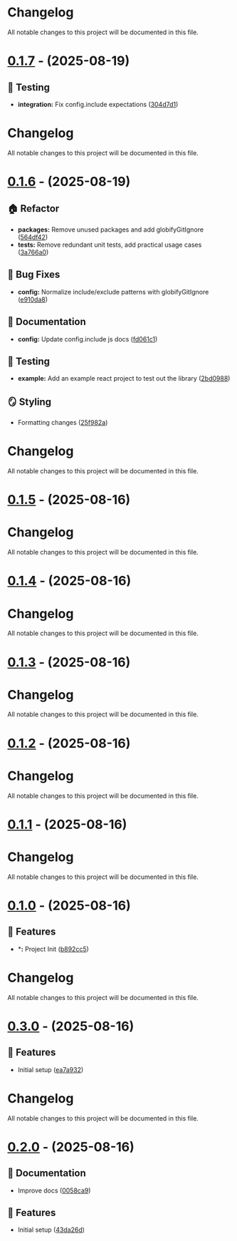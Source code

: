 # Changelog

All notable changes to this project will be documented in this file.

# [0.1.7](https://github.com/frstycodes/typesafe-query-keys/compare/v0.1.6...v0.1.7) - (2025-08-19)

## 🧪 Testing

- **integration:** Fix config.include expectations ([304d7d1](https://github.com/frstycodes/typesafe-query-keys/commit/304d7d1f045028938f08d2b8102fd08be17e3b90))

# Changelog

All notable changes to this project will be documented in this file.

# [0.1.6](https://github.com/frstycodes/typesafe-query-keys/compare/v0.1.5...v0.1.6) - (2025-08-19)

## 🏠 Refactor

- **packages:** Remove unused packages and add globifyGitIgnore ([564df42](https://github.com/frstycodes/typesafe-query-keys/commit/564df429f77614262b17dc8ebb154c8cf85a579b))
- **tests:** Remove redundant unit tests, add practical usage cases ([3a766a0](https://github.com/frstycodes/typesafe-query-keys/commit/3a766a0f704b14ba3e7734889d0a97eece51a856))

## 🐛 Bug Fixes

- **config:** Normalize include/exclude patterns with globifyGitIgnore ([e910da8](https://github.com/frstycodes/typesafe-query-keys/commit/e910da866f3d77a7cc7b3b8c90d30e6e9e692fb2))

## 📝 Documentation

- **config:** Update config.include js docs ([fd061c1](https://github.com/frstycodes/typesafe-query-keys/commit/fd061c14f02be1df9638f96a563a7bc18505abd2))

## 🧪 Testing

- **example:** Add an example react project to test out the library ([2bd0988](https://github.com/frstycodes/typesafe-query-keys/commit/2bd0988c5e8428b210d6918aacebf800d08cb2d3))

## 🪞 Styling

- Formatting changes ([25f982a](https://github.com/frstycodes/typesafe-query-keys/commit/25f982a1d084127f899a2675b8858ba2256c85f5))

# Changelog

All notable changes to this project will be documented in this file.

# [0.1.5](https://github.com/frstycodes/typesafe-query-keys/compare/v0.1.4...v0.1.5) - (2025-08-16)

# Changelog

All notable changes to this project will be documented in this file.

# [0.1.4](https://github.com/frstycodes/typesafe-query-keys/compare/v0.1.3...v0.1.4) - (2025-08-16)

# Changelog

All notable changes to this project will be documented in this file.

# [0.1.3](https://github.com/frstycodes/typesafe-query-keys/compare/v0.1.2...v0.1.3) - (2025-08-16)

# Changelog

All notable changes to this project will be documented in this file.

# [0.1.2](https://github.com/frstycodes/typesafe-query-keys/compare/v0.1.1...v0.1.2) - (2025-08-16)

# Changelog

All notable changes to this project will be documented in this file.

# [0.1.1](https://github.com/frstycodes/typesafe-query-keys/compare/v0.1.0...v0.1.1) - (2025-08-16)

# Changelog

All notable changes to this project will be documented in this file.

# [0.1.0](https://github.com/frstycodes/typesafe-query-keys/tree/v0.1.0) - (2025-08-16)

## 🚀 Features

- ***:** Project Init ([b892cc5](https://github.com/frstycodes/typesafe-query-keys/commit/b892cc5b4c9054e2b9f88bba5a6a9a1b3240030b))

# Changelog

All notable changes to this project will be documented in this file.

# [0.3.0](https://github.com/frstycodes/typesafe-query-keys/tree/v0.3.0) - (2025-08-16)

## 🚀 Features

- Initial setup ([ea7a932](https://github.com/frstycodes/typesafe-query-keys/commit/ea7a932a0ece623d9a20c4254077e521f2432681))

# Changelog

All notable changes to this project will be documented in this file.

# [0.2.0](https://github.com/frstycodes/typesafe-query-keys/tree/v0.2.0) - (2025-08-16)

## 📝 Documentation

- Improve docs ([0058ca9](https://github.com/frstycodes/typesafe-query-keys/commit/0058ca9b2e7fe7f7ae3873b8ed83ef7326a4bc86))

## 🚀 Features

- Initial setup ([43da26d](https://github.com/frstycodes/typesafe-query-keys/commit/43da26d11177b4d6bb5536042f4f27f22022f547))

